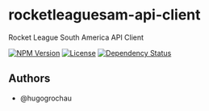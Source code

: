 # rocketleaguesam-api-client
Rocket League South America API Client

[![NPM Version](https://img.shields.io/npm/v/rocketleaguesam-api-client.svg)](https://www.npmjs.com/package/rocketleaguesam-api-client)
[![License](https://img.shields.io/github/license/hugogrochau/rocketleaguesam-api-client.svg)](https://github.com/hugogrochau/rocketleaguesam-api-client/blob/master/LICENSE)
[![Dependency Status](https://www.versioneye.com/user/projects/589e01170f3d4f004dcef4be/badge.svg)](https://www.versioneye.com/user/projects/589e01170f3d4f004dcef4be)

## Authors
* @hugogrochau
